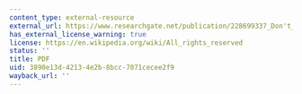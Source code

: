 ```yaml
---
content_type: external-resource
external_url: https://www.researchgate.net/publication/228699337_Don't_Forget_the_Laptop_Using_Native_Input_Capabilities_for_Expressive_Musical_Control
has_external_license_warning: true
license: https://en.wikipedia.org/wiki/All_rights_reserved
status: ''
title: PDF
uid: 3890e13d-4213-4e2b-8bcc-7071cecee2f9
wayback_url: ''
---
```

